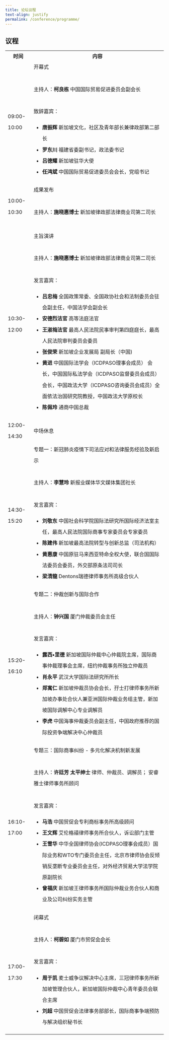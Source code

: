 ```yaml
---
title: 论坛议程
text-align: justify
permalink: /conference/programme/
---
```


<style>
table tr td ul li {
  font-size: 1rem; 
  }
table tr td {
  line-height: 2.2rem;
  }
</style>

## 议程

<table>
    <tr>
      <th>
        <b>时间</b>
      </th>
      <th>
        <b>内容</b>
      </th>
    </tr>
    <tr>
     <td>09:00-10:00</td>
     <td>开幕式<br>
        <br>
        主持人：<b>柯良栋</b> 中国国际贸易促进委员会副会长 <br>
        <br>
        致辞嘉宾：<br>
        <ul> 
        <li><b>唐振辉</b> 新加坡文化，社区及青年部长兼律政部第二部长</li>
        <li><b>罗东川</b> 福建省委副书记，政法委书记</li>
        <li><b>吕德耀</b> 新加坡驻华大使</li>
        <li><b>任鸿斌</b> 中国国际贸易促进委员会会长，党组书记</li>
        </ul>
      </td>
    </tr>
    <tr>
      <td>10:00-10:30</td>
      <td>成果发布<br>
      <br>
      主持人：<b>施晓惠博士</b> 新加坡律政部法律商业司第二司长 <br>
      <br>
      </td>
     </tr>
     <tr>
        <td>10:30-12:00</td>
       <td>主旨演讲<br>
         <br>
         主持人：<b>施晓惠博士</b> 新加坡律政部法律商业司第二司长 <br>
        <br>
        发言嘉宾：<br>
        <ul> 
        <li><b>吕忠梅</b> 全国政策常委、全国政协社会和法制委员会驻会副主任，中国法学会副会长</li>
        <li><b>安德烈法官</b> 高等法庭法官</li>
        <li><b>王淑梅法官</b> 最高人民法院民事审判第四庭庭长，最高人民法院审判委员会委员</li>
        <li><b>张俊荣</b> 新加坡企业发展局 副局长（中国)</li>
        <li><b>黄进</b> 中国国际法学会（ICDPASO理事会成员） 会长，中国国际私法学会（ICDPASO监督委员会成员）会长，中国政法大学（ICDPASO咨询委员会成员）全面依法治国研究院教授，中国政法大学原校长</li>
        <li><b>陈佩玲</b> 通商中国总裁</li>
        </ul>
       </td>
      </tr>
      <tr>
        <td>12:00-14:30</td>
        <td>中场休息</td>
      </tr>
      <tr>
         <td>14:30-15:20</td>
         <td>专题一：新冠肺炎疫情下司法应对和法律服务经验及新启示<br>
           <br>
            主持人：<b>李慧玲</b> 新报业媒体华文媒体集团社长 <br>
        <br>
        发言嘉宾：<br>
        <ul> 
        <li><b>刘敬东</b> 中国社会科学院国际法研究所国际经济法室主任，最高人民法院国际商事专家委员会专家委员</li>
        <li><b>陈建伟</b> 新加坡最高法院转型与创新总监（司法机构）</li>
        <li><b>黄惠康</b> 中国原驻马来西亚特命全权大使，联合国国际法委员会委员，外交部原条法司司长</li>
        <li><b>梁清龍</b> Dentons瑞德律师事务所高级合伙人</li>
        </ul>
           </td>
         </tr>
         <tr>
            <td>15:20-16:10</td>
             <td>专题二：仲裁创新与国际合作<br>
               <br>
            主持人：<b>钟兴国</b> 厦门仲裁委员会主任 <br>
        <br>
        发言嘉宾：<br>
        <ul> 
        <li><b>露西•里德</b> 新加坡国际仲裁中心仲裁院主席，国际商事仲裁理事会主席，纽约仲裁事务所独立仲裁员</li>
        <li><b>肖永平</b> 武汉大学国际法研究所所长</li>
        <li><b>郑寓仁</b> 新加坡仲裁员协会会长，孖士打律师事务所新加坡办事处合伙人兼亚洲国际仲裁业务组主管，新加坡国际调解中心专业调解员</li>
        <li><b>李虎</b> 中国海事仲裁委员会副主任，中国政府推荐的国际投资争端解决中心仲裁员</li>
        </ul>
           </td>
        </tr>
        <tr>
          <td>16:10-17:00</td>
          <td>专题三：国际商事纠纷 - 多元化解决机制新发展<br>
            <br>
            主持人：<b>许廷芳 太平绅士</b> 律师、仲裁员、调解员； 安睿雅士律师事务所顾问 <br>
        <br>
        发言嘉宾：<br>
        <ul> 
        <li><b>马浩</b> 中国贸促会专利商标事务所高级顾问</li>
        <li><b>王文辉</b> 艾伦格禧律师事务所合伙人，诉讼部门主管</li>
        <li><b>王雪华</b> 中华全国律师协会(ICDPASO理事会成员）国际业务和WTO专门委员会主任，北京市律师协会反倾销反垄断专业委员会主任，对外经济贸易大学法学院原副院长</li>
        <li><b>曾福庆</b> 新加坡王律师事务所国际仲裁业务合伙人和商业及公司纠纷实务主管</li>
        </ul>
           </td>
         </tr>
         <tr>
           <td>17:00-17:30</td>
           <td>闭幕式<br>
             <br>
            主持人：<b>柯碧如</b> 厦门市贸促会会长<br>
        <br>
        发言嘉宾：<br>
        <ul> 
        <li><b>周于凯</b> 麦士威争议解决中心主席，三冠律师事务所新加坡管理合伙人，新加坡国际仲裁中心青年委员会联合主席</li>
        <li><b>刘超</b> 中国贸促会法律事务部部长，国际商事争端预防与解决组织秘书长</li>
        </ul>
            </td>
           </tr>
   </table>
